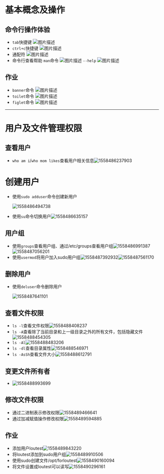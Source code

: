 # 基本概念及操作

## 命令行操作体验

- `tab`快捷键
![图片描述](https://github.com/inspurcloudgroup/icprd1/blob/master/%E5%94%90%E8%88%AA/markdown_pictures/tab%E5%BF%AB%E6%8D%B7%E9%94%AE.png?raw=true)
- `ctrl+c`快捷键
![图片描述](https://dn-simplecloud.shiyanlou.com/courses/uid1079795-20190521-1558437946389)
- 通配符
![图片描述](https://dn-simplecloud.shiyanlou.com/courses/uid1079795-20190521-1558443341018)
- 命令行查看帮助
`man`命令
![图片描述](https://dn-simplecloud.shiyanlou.com/courses/uid1079795-20190521-1558443446815)
`--help`
![图片描述](https://dn-simplecloud.shiyanlou.com/courses/uid1079795-20190521-1558443649109)
## 作业
- `banner`命令
![图片描述](https://dn-simplecloud.shiyanlou.com/courses/uid1079795-20190521-1558443997264)
- `toilet`命令
![图片描述](https://dn-simplecloud.shiyanlou.com/courses/uid1079795-20190521-1558444460762)
- `figlet`命令
![图片描述](https://dn-simplecloud.shiyanlou.com/courses/uid1079795-20190521-1558444599207)



***

# 用户及文件管理权限

## 查看用户

* `who am i`/`who mom likes`查看用户相关信息![1558486237903](https://github.com/inspurcloudgroup/icprd1/blob/master/%E5%94%90%E8%88%AA/markdown_pictures/%E7%94%A8%E6%88%B7%E4%BF%A1%E6%81%AF.png?raw=true)

# 创建用户

* 使用`sudo adduser`命令创建新用户

  ![1558486494738](https://github.com/inspurcloudgroup/icprd1/blob/master/%E5%94%90%E8%88%AA/markdown_pictures/%E5%88%9B%E5%BB%BA%E6%96%B0%E7%94%A8%E6%88%B7.png?raw=true)

* 使用`su`命令切换用户![1558486635157](https://github.com/inspurcloudgroup/icprd1/blob/master/%E5%94%90%E8%88%AA/markdown_pictures/%E5%88%87%E6%8D%A2%E7%94%A8%E6%88%B7.png?raw=true)

## 用户组

* 使用`groups`查看用户组、通过/etc/groups查看用户组![1558486991387](https://github.com/inspurcloudgroup/icprd1/blob/master/%E5%94%90%E8%88%AA/markdown_pictures/%E6%9F%A5%E7%9C%8B%E7%94%A8%E6%88%B7%E7%BB%84.png?raw=true)![1558487056201](https://github.com/inspurcloudgroup/icprd1/blob/master/%E5%94%90%E8%88%AA/markdown_pictures/%E6%9F%A5%E7%9C%8B%E7%94%A8%E6%88%B7%E7%BB%842.png?raw=true)
* 使用`usermod`将用户加入sudo用户组![1558487392932](https://github.com/inspurcloudgroup/icprd1/blob/master/%E5%94%90%E8%88%AA/markdown_pictures/%E5%B0%86%E7%94%A8%E6%88%B7%E5%8A%A0%E5%85%A5sudo%E7%94%A8%E6%88%B7%E7%BB%84.png?raw=true)![1558487561170](C:\Users\tanghang\AppData\Roaming\Typora\typora-user-images\1558487561170.png)

## 删除用户

* 使用`deluser`命令删除用户

  ![1558487641101](https://github.com/inspurcloudgroup/icprd1/blob/master/%E5%94%90%E8%88%AA/markdown_pictures/%E5%88%A0%E9%99%A4%E7%94%A8%E6%88%B7%E7%BB%84.png?raw=true)

## 查看文件权限

* `ls -l`查看文件权限![1558488408237](https://github.com/inspurcloudgroup/icprd1/blob/master/%E5%94%90%E8%88%AA/markdown_pictures/%E6%9F%A5%E7%9C%8B%E6%96%87%E4%BB%B6%E6%9D%83%E9%99%90.png?raw=true)
* `ls -A`查看除了当前目录和上一级目录之外的所有文件，包括隐藏文件![1558488454305](https://github.com/inspurcloudgroup/icprd1/blob/master/%E5%94%90%E8%88%AA/markdown_pictures/ls-A.png?raw=true)
* `ls -Al`![1558488483206](https://github.com/inspurcloudgroup/icprd1/blob/master/%E5%94%90%E8%88%AA/markdown_pictures/ls-AL.png?raw=true)
* `ls -dl`查看目录属性![1558488546971](https://github.com/inspurcloudgroup/icprd1/blob/master/%E5%94%90%E8%88%AA/markdown_pictures/ls-dl.png?raw=true)
* `ls -AsSh`查看文件大小![1558488612791](https://github.com/inspurcloudgroup/icprd1/blob/master/%E5%94%90%E8%88%AA/markdown_pictures/ls-AsSh.png?raw=true)

## 变更文件所有者

- ![1558488993699](https://github.com/inspurcloudgroup/icprd1/blob/master/%E5%94%90%E8%88%AA/markdown_pictures/%E5%8F%98%E6%9B%B4%E5%9B%BE%E7%89%87%E6%89%80%E6%9C%89%E8%80%85.png?raw=true)

## 修改文件权限

* 通过二进制表示修改权限![1558489466641](https://github.com/inspurcloudgroup/icprd1/blob/master/%E5%94%90%E8%88%AA/markdown_pictures/%E4%BF%AE%E6%94%B9%E6%96%87%E4%BB%B6%E6%9D%83%E9%99%90.png?raw=true)
* 通过加减赋值操作修改权限![1558489594885](https://github.com/inspurcloudgroup/icprd1/blob/master/%E5%94%90%E8%88%AA/markdown_pictures/%E4%BF%AE%E6%94%B9%E6%96%87%E4%BB%B6%E6%9D%83%E9%99%90.png?raw=true)

## 作业

- 添加用户loutest![1558489843220](https://github.com/inspurcloudgroup/icprd1/blob/master/%E5%94%90%E8%88%AA/markdown_pictures/%E6%B7%BB%E5%8A%A0%E7%94%A8%E6%88%B7loutest.png?raw=true)
- 将loutest添加到sudo用户组![1558489910506](https://github.com/inspurcloudgroup/icprd1/blob/master/%E5%94%90%E8%88%AA/markdown_pictures/%E5%B0%86loutest%E6%B7%BB%E5%8A%A0%E5%88%B0sudo%E7%94%A8%E6%88%B7%E7%BB%84.png?raw=true)
- 使用sudo创建文件/opt/forloutest![1558490160094](https://github.com/inspurcloudgroup/icprd1/blob/master/%E5%94%90%E8%88%AA/markdown_pictures/%E4%BD%BF%E7%94%A8sudo%E5%88%9B%E5%BB%BA%E6%96%87%E4%BB%B6.png?raw=true)
- 将文件设置成loutest可以读写![1558490296161](https://github.com/inspurcloudgroup/icprd1/blob/master/%E5%94%90%E8%88%AA/markdown_pictures/%E5%B0%86%E6%96%87%E4%BB%B6%E8%AE%BE%E7%BD%AE%E6%88%90loutest%E5%8F%AF%E4%BB%A5%E8%AF%BB%E5%86%99.png?raw=true)